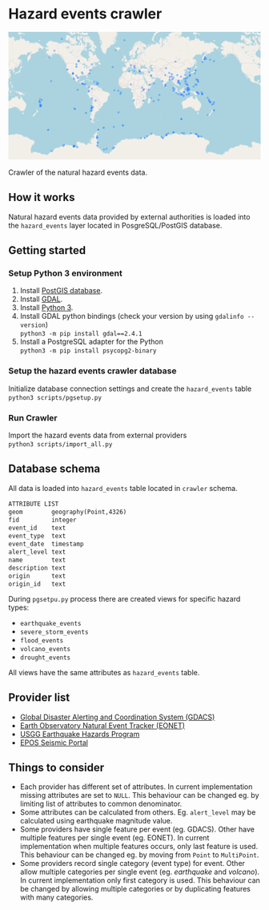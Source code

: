 # Hazard events crawler 

![Hazard events map](img/hazard-events-map.png "Logo Title Text 1")

Crawler of the natural hazard events data.

## How it works

Natural hazard events data provided by external authorities is loaded 
into the `hazard_events` layer located in PosgreSQL/PostGIS database.

## Getting started

### Setup Python 3 environment

1. Install [PostGIS database](https://postgis.net/install/).
2. Install [GDAL](https://gdal.org/download.html#binaries).
3. Install [Python 3](https://realpython.com/installing-python/).
4. Install GDAL python bindings  (check your version by using `gdalinfo --version`)  
   `python3 -m pip install gdal==2.4.1`
5. Install a PostgreSQL adapter for the Python   
   `python3 -m pip install psycopg2-binary`

### Setup the hazard events crawler database

Initialize database connection settings and create the `hazard_events` table  
`python3 scripts/pgsetup.py` 
     
### Run Crawler

Import the hazard events data from external providers  
`python3 scripts/import_all.py`  

## Database schema

All data is loaded into `hazard_events` table located in `crawler` schema. 

```
ATTRIBUTE LIST
geom        geography(Point,4326)
fid         integer
event_id    text
event_type  text
event_date  timestamp
alert_level text
name        text
description text
origin      text
origin_id   text
```


During `pgsetpu.py` process there are created views for specific hazard types:
- `earthquake_events`
- `severe_storm_events`
- `flood_events`
- `volcano_events`
- `drought_events`

All views have the same attributes as `hazard_events` table.

## Provider list
   - [Global Disaster Alerting and Coordination System (GDACS)](https://www.gdacs.org/feed_reference.aspx)  
   - [Earth Observatory Natural Event Tracker (EONET)](https://eonet.sci.gsfc.nasa.gov/docs/v3)  
   - [USGG Earthquake Hazards Program](https://earthquake.usgs.gov/fdsnws/event/1/)  
   - [EPOS Seismic Portal](https://www.seismicportal.eu/fdsn-wsevent.html)  

## Things to consider

- Each provider has different set of attributes. In current implementation missing attributes are set to `NULL`.
  This behaviour can be changed eg. by limiting list of attributes to common denominator.
- Some attributes can be calculated from others. Eg. `alert_level` may be calculated using earthquake magnitude value.
- Some providers have single feature per event (eg. GDACS). 
  Other have multiple features per single event (eg. EONET). 
  In current implementation when multiple features occurs, only last feature is used. 
  This behaviour can be changed eg. by moving from `Point` to `MultiPoint`.
- Some providers record single category (event type) for event. 
  Other allow multiple categories per single event (eg. *earthquake* and *volcano*). 
  In current implementation only first category is used. 
  This behaviour can be changed by allowing multiple categories or by duplicating features with many categories.

